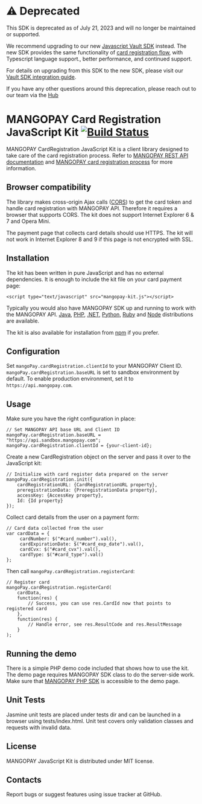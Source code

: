 # :warning: Deprecated

This SDK is deprecated as of July 21, 2023 and will no longer be maintained or supported.

We recommend upgrading to our new [Javascript Vault SDK](https://www.npmjs.com/package/@mangopay/vault-sdk) instead. The new SDK provides the same functionality of [card registration flow](https://mangopay.com/docs/endpoints/direct-card-payins#card-registration-object), with Typescript language support., better performance, and continued support.

For details on upgrading from this SDK to the new SDK, please visit our [Vault SDK integration guide](https://mangopay.com/docs/sdk/vault-web).

If you have any other questions around this deprecation, please reach out to our team via the [Hub](https://hub.mangopay.com/)

MANGOPAY Card Registration JavaScript Kit  [![Build Status](https://travis-ci.org/Mangopay/cardregistration-js-kit.svg?branch=master)](https://travis-ci.org/Mangopay/cardregistration-js-kit)
=================================================
MANGOPAY CardRegistration JavaScript Kit is a client library designed to take care of the card registration process.
Refer to [MANGOPAY REST API documentation](http://docs.mangopay.com/api-references/) and 
[MANGOPAY card registration process](http://docs.mangopay.com/api-references/card-registration/) for more information.

Browser compatibility
-------------------------------------------------
The library makes cross-origin Ajax calls ([CORS](http://en.wikipedia.org/wiki/Cross-origin_resource_sharing))
to get the card token and handle card registration with MANGOPAY API. Therefore it requires a browser that supports CORS.
The kit does not support Internet Explorer 6 & 7 and Opera Mini.

The payment page that collects card details should use HTTPS. The kit will not work in Internet Explorer 8 and 9
if this page is not encrypted with SSL.

Installation
-------------------------------------------------
The kit has been written in pure JavaScript and has no external dependencies. It is enough to include the kit file 
on your card payment page:

    <script type="text/javascript" src="mangopay-kit.js"></script>

Typically you would also have MANGOPAY SDK up and running to work with the MANGOPAY API. 
[Java](https://github.com/Mangopay/mangopay2-java-sdk), [PHP](https://github.com/MangoPay/mangopay2-php-sdk), [.NET](https://github.com/Mangopay/mangopay2-net-sdk), [Python](https://github.com/MangoPay/mangopay2-python-sdk), [Ruby](https://github.com/Mangopay/mangopay2-ruby-sdk) and [Node](https://github.com/Mangopay/mangopay2-nodejs-sdk) 
distributions are available.

The kit is also available for installation from [npm](https://www.npmjs.com/package/mangopay-cardregistration-js-kit) if you prefer.

Configuration
-------------------------------------------------
Set `mangoPay.cardRegistration.clientId` to your MANGOPAY Client ID. `mangoPay.cardRegistration.baseURL` is set to 
sandbox environment by default. To enable production environment, set it to `https://api.mangopay.com`.

Usage
-------------------------------------------------
Make sure you have the right configuration in place:

    // Set MANGOPAY API base URL and Client ID
    mangoPay.cardRegistration.baseURL = "https://api.sandbox.mangopay.com";
    mangoPay.cardRegistration.clientId = {your-client-id};

Create a new CardRegistration object on the server and pass it over to the JavaScript kit:

    // Initialize with card register data prepared on the server
    mangoPay.cardRegistration.init({
        cardRegistrationURL: {CardRegistrationURL property}, 
        preregistrationData: {PreregistrationData property}, 
        accessKey: {AccessKey property},
        Id: {Id property}
    });

Collect card details from the user on a payment form:

    // Card data collected from the user
    var cardData = {
         cardNumber: $("#card_number").val(), 
         cardExpirationDate: $("#card_exp_date").val(), 
         cardCvx: $("#card_cvx").val(),
         cardType: $("#card_type").val()
    };

Then call `mangoPay.cardRegistration.registerCard`:

    // Register card
    mangoPay.cardRegistration.registerCard(
        cardData, 
        function(res) {
            // Success, you can use res.CardId now that points to registered card
        },
        function(res) {
            // Handle error, see res.ResultCode and res.ResultMessage
        }
    );


Running the demo
-------------------------------------------------
There is a simple PHP demo code included that shows how to use the kit. The demo page requires MANGOPAY SDK class 
to do the server-side work. Make sure that [MANGOPAY PHP SDK](https://github.com/MangoPay/mangopay2-php-sdk) is accessible to the demo page.

Unit Tests
-------------------------------------------------
Jasmine unit tests are placed under tests dir and can be launched in a browser using tests/index.html.
Unit test covers only validation classes and requests with invalid data.

License
-------------------------------------------------
MANGOPAY JavaScript Kit is distributed under MIT license.

Contacts
-------------------------------------------------
Report bugs or suggest features using issue tracker at GitHub.
